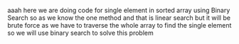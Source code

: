 aaah here we are doing code for single element in sorted array using Binary Search 
so as we know the one method and that is linear search but it will be brute force as we have to traverse the whole array to find the single element 
so we will use binary search to solve this problem 

